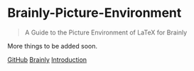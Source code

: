 # Brainly-Picture-Environment
> A Guide to the Picture Environment of LaTeX for Brainly 

More things to be added soon.

[GitHub](https://github.com/Git-Ankitraj/brainly-picture-environment/)
[Brainly](https://www.brainly.in/app/profile/23926353/)
[Introduction](#picture-environment-latex-on-brainly)
